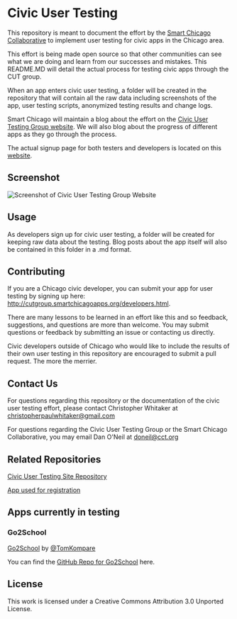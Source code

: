 # Civic User Testing

This repository is meant to document the effort by the [Smart Chicago Collaborative](smartchicagocollaborative.org) to implement user testing for civic apps in the Chicago area. 

This effort is being made open source so that other communities can see what we are doing and learn from our successes and mistakes. This README.MD will detail the actual process for testing civic apps through the CUT group. 

When an app enters civic user testing, a folder will be created in the repository that will contain all the raw data including screenshots of the app, user testing scripts, anonymized testing results and change logs. 

Smart Chicago will maintain a blog about the effort on the [Civic User Testing Group website](http://cutgroup.smartchicagoapps.org). We will also blog about the progress of different apps as they go through the process. 

The actual signup page for both testers and developers is located on this [website](http://cutgroup.smartchicagoapps.org/).

## Screenshot 
![Screenshot of Civic User Testing Group Website ](https://raw.github.com/smartchicago/civic-user-testing/master/cutpic.png)

## Usage

As developers sign up for civic user testing, a folder will be created for keeping raw data about the testing. Blog posts about the app itself will also be contained in this folder in a .md format. 

## Contributing 

If you are a Chicago civic developer, you can submit your app for user testing by signing up here: http://cutgroup.smartchicagoapps.org/developers.html. 

There are many lessons to be learned in an effort like this and so feedback, suggestions, and questions are more than welcome. You may submit questions or feedback by submitting an issue or contacting us directly. 

Civic developers outside of Chicago who would like to include the results of their own user testing in this repository are encouraged to submit a pull request. The more the merrier. 

## Contact Us 

For questions regarding this repository or the documentation of the civic user testing effort, please contact Christopher Whitaker at christopherpaulwhitaker@gmail.com 

For questions regarding the Civic User Testing Group or the Smart Chicago Collaborative, you may email Dan O'Neil at doneil@cct.org

## Related Repositories

[Civic User Testing Site Repository](https://github.com/smartchicago/cutgroup)

[App used for registration](https://github.com/smartchicago/cutgroup-signups)

## Apps currently in testing

### Go2School
[Go2School](http://cps.go2school.org/) by [@TomKompare](https://github.com/tkompare/)

You can find the [GitHub Repo for Go2School](https://github.com/tkompare/go2school) here.

## License 

This work is licensed under a Creative Commons Attribution 3.0 Unported License.
